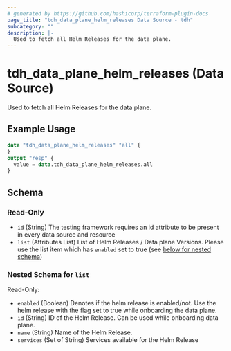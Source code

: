 ```yaml
---
# generated by https://github.com/hashicorp/terraform-plugin-docs
page_title: "tdh_data_plane_helm_releases Data Source - tdh"
subcategory: ""
description: |-
  Used to fetch all Helm Releases for the data plane.
---
```


# tdh_data_plane_helm_releases (Data Source)

Used to fetch all Helm Releases for the data plane.

## Example Usage

```terraform
data "tdh_data_plane_helm_releases" "all" {
}
output "resp" {
  value = data.tdh_data_plane_helm_releases.all
}
```

<!-- schema generated by tfplugindocs -->
## Schema

### Read-Only

- `id` (String) The testing framework requires an id attribute to be present in every data source and resource
- `list` (Attributes List) List of Helm Releases / Data plane Versions. Please use the list item which has `enabled` set to true (see [below for nested schema](#nestedatt--list))

<a id="nestedatt--list"></a>
### Nested Schema for `list`

Read-Only:

- `enabled` (Boolean) Denotes if the helm release is enabled/not. Use the helm release with the flag set to true while onboarding the data plane.
- `id` (String) ID of the Helm Release. Can be used while onboarding data plane.
- `name` (String) Name of the Helm Release.
- `services` (Set of String) Services available for the Helm Release


